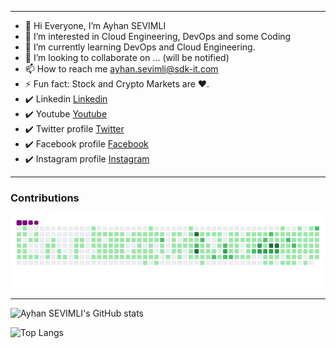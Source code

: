 --------------------------------------------------------------------------------------------------------------------
- 👋 Hi Everyone, I’m Ayhan SEVIMLI
- 👀 I’m interested in Cloud Engineering, DevOps and some Coding
- 🌱 I’m currently learning DevOps and Cloud Engineering.
- 💞️ I’m looking to collaborate on ... (will be notified)
- 📫 How to reach me ayhan.sevimli@sdk-it.com
- ⚡ Fun fact: Stock and Crypto Markets are ❤️.
- ✔️ Linkedin [Linkedin](https://www.linkedin.com/in/ayhansevimli)
- ✔️ Youtube [Youtube](https://www.youtube.com/UsefulITVideosTutorials)
- ✔️ Twitter profile [Twitter](https://twitter.com/it_sdk)
- ✔️ Facebook profile [Facebook](https://fb.me/sdkitservices.uk)
- ✔️ Instagram profile [Instagram](https://instagram.com/sdkitservices)

--------------------------------------------------------------------------------------------------------------------
<!---
ayhansevimli/ayhansevimli is a ✨ special ✨ repository because its `README.md` (this file) appears on your GitHub profile.
You can click the Preview link to take a look at your changes.

--->

<!---
--->
### Contributions
![snake gif](https://github.com/ayhansevimli/ayhansevimli/blob/output/github-contribution-grid-snake.gif)

--------------------------------------------------------------------------------------------------------------------
![Ayhan SEVIMLI's GitHub stats](https://github-readme-stats.vercel.app/api?username=ayhansevimli)

<!---
--------------------------------------------------------------------------------------------------------------------
![Readme Card](https://github-readme-stats.vercel.app/api/pin/?username=ayhansevimli&repo=github-readme-stats)
--------------------------------------------------------------------------------------------------------------------
--->

![Top Langs](https://github-readme-stats.vercel.app/api/top-langs/?username=ayhansevimli&layout=compact)


<!---

--->

<!---

--->

<!---

--->

